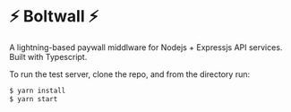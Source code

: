 # ⚡️ Boltwall ⚡️

A lightning-based paywall middlware for Nodejs + Expressjs API services. Built with Typescript.

To run the test server, clone the repo, and from the directory run:

```bash
$ yarn install
$ yarn start
```
